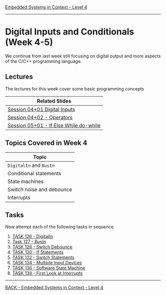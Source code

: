 [Embedded Systems in Context - Level 4](README.md)

---

# Digital Inputs and Conditionals (Week 4-5)
We continue from last week still focusing on digital output and more aspects of the C/C++ programming language.

## Lectures
The lectures for this week cover some basic programming concepts

| Related Slides |
| --- |
| [Session 04+01 Digital Inputs](https://liveplymouthac-my.sharepoint.com/:p:/g/personal/nicholas_outram_plymouth_ac_uk/EZWUG3G6-dBDiqGJIi_2EpABIibqt_LA7EufOnVYaga3ew) |
| [Session 04+02 - Operators](https://liveplymouthac-my.sharepoint.com/:p:/g/personal/nicholas_outram_plymouth_ac_uk/EaI8nBl7SMdJqZqmlnHZ958B8CxRs-la9UyKPies8L0gGA) |
| [Session 05+01 - If Else While do-while](https://liveplymouthac-my.sharepoint.com/:p:/g/personal/nicholas_outram_plymouth_ac_uk/EXIO4l5Jl3xEuPWJt8k_v_gBOZh-DuIXnCvE_v1X3dyBBQ) |


## Topics Covered in Week 4

| Topic |
| --- |
| `DigitalIn` and `BusIn` |
| Conditional statements |
| State machines |
| Switch noise and debounce |
| Interrupts |

## Tasks
Now attempt each of the following tasks in sequence.

1. [TASK 126 - DigitalIn](TASK126.md)
1. [Task 127 - BusIn](TASK127.md)
1. [TASK 128 - Switch Debounce](TASK128.md)
1. [TASK 130 - If Statements](TASK130.md)
1. [TASK 132 - Switch Statements](TASK132.md)
1. [TASK 134 - Multiple Input Devices](TASK134.md)
1. [TASK 136 - Software State Machine](TASK136.md)
1. [TASK 138 - First Look at Interrupts](TASK138.md)

---

[BACK - Embedded Systems in Context - Level 4](README.md)
